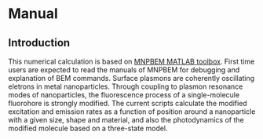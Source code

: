 # Manual

## Introduction
This numerical calculation is based on [MNPBEM MATLAB toolbox](http://physik.uni-graz.at/mnpbem/). First time users are expected to read the manuals of MNPBEM for debugging and explanation of BEM commands. Surface plasmons are coherently oscillating eletrons in metal nanoparticles. Through coupling to plasmon resonance modes of nanoparticles, the fluorescence process of a single-molecule fluorohore is strongly modified. The current scripts calculate the modified excitation and emission rates as a function of position around a nanoparticle with a given size, shape and material, and also the photodynamics of the modified molecule based on a three-state model. 


